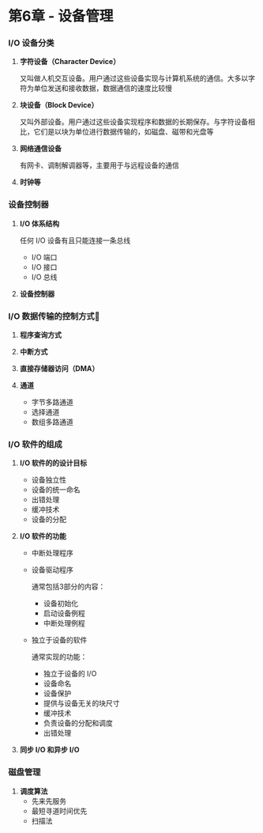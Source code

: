 # 第6章 - 设备管理

### I/O 设备分类

1. **字符设备（Character Device）**

   又叫做人机交互设备。用户通过这些设备实现与计算机系统的通信。大多以字符为单位发送和接收数据，数据通信的速度比较慢

2. **块设备（Block Device）**

   又叫外部设备。用户通过这些设备实现程序和数据的长期保存。与字符设备相比，它们是以块为单位进行数据传输的，如磁盘、磁带和光盘等

3. **网络通信设备**

   有网卡、调制解调器等，主要用于与远程设备的通信

4. **时钟等**

### 设备控制器

1. **I/O 体系结构**

   任何 I/O 设备有且只能连接一条总线

   - I/O 端口
   - I/O 接口
   - I/O 总线

2. **设备控制器**

### I/O 数据传输的控制方式:book:

1. **程序查询方式**
2. **中断方式**
3. **直接存储器访问（DMA）**

4. **通道**
   - 字节多路通道
   - 选择通道
   - 数组多路通道

### I/O 软件的组成

1. **I/O 软件的的设计目标**

   - 设备独立性
   - 设备的统一命名
   - 出错处理
   - 缓冲技术
   - 设备的分配

2. **I/O 软件的功能**

   - 中断处理程序

   - 设备驱动程序

     通常包括3部分的内容：

     - 设备初始化
     - 启动设备例程
     - 中断处理例程

   - 独立于设备的软件

     通常实现的功能：

     - 独立于设备的 I/O 
     - 设备命名
     - 设备保护
     - 提供与设备无关的块尺寸
     - 缓冲技术
     - 负责设备的分配和调度
     - 出错处理

3. **同步 I/O 和异步 I/O**

### 磁盘管理

1. **调度算法**
   - 先来先服务
   - 最短寻道时间优先
   - 扫描法